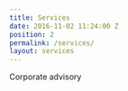 ```yaml
---
title: Services
date: 2016-11-02 11:24:00 Z
position: 2
permalink: /services/
layout: services
---
```


Corporate advisory